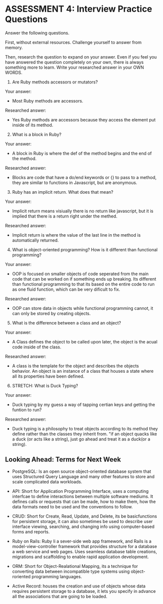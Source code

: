 # ASSESSMENT 4: Interview Practice Questions

Answer the following questions.

First, without external resources. Challenge yourself to answer from memory.

Then, research the question to expand on your answer. Even if you feel you have answered the question completely on your own, there is always something more to learn. Write your researched answer in your OWN WORDS.

1. Are Ruby methods accessors or mutators?

Your answer:

- Most Ruby methods are accessors.

Researched answer:

- Yes Ruby methods are accessors because they access the element put inside of its method.

2. What is a block in Ruby?

Your answer:

- A block in Ruby is where the def of the method begins and the end of the method.

Researched answer:

- Blocks are code that have a do/end keywords or {} to pass to a method, they are similar to functions in Javascript, but are anonymous.

3. Ruby has an implicit return. What does that mean?

Your answer:

- Implicit return means visiually there is no return like javascript, but it is implied that there is a return right under the methed.

Researched answer:

- Implicit return is where the value of the last line in the method is automatically returned.

4. What is object-oriented programming? How is it different than functional programming?

Your answer:

- OOP is focused on smaller objects of code seperated from the main code that can be worked on if something ends up breaking. Its different than functional programming to that its based on the entire code to run as one fluid function, which can be very dificult to fix.

Researched answer:

- OOP can store data in objects while functional programming cannot, it can only be stored by creating objects.

5. What is the difference between a class and an object?

Your answer:

- A Class defines the object to be called upon later, the object is the acual code inside of the class.

Researched answer:

- A class is the template for the object and describes the objects behavior. An object is an instance of a class that houses a state where all its properties have been defined.

6. STRETCH: What is Duck Typing?

Your answer:

- Duck typing by my guess a way of tapping certian keys and getting the funtion to run?

Researched answer:

- Duck typing is a philosophy to treat objects according to its method they define rather than the classes they inherit from. "if an object quacks like a duck (or acts like a string), just go ahead and treat it as a duck(or a string).

## Looking Ahead: Terms for Next Week

- PostgreSQL: Is an open source object-oriented database system that uses Structured Query Language and many other features to store and scale complicated data workloads.

- API: Short for Application Programming Interface, uses a computing interfcae to define interactions between multiple software mediums. It defines calls or requests that can be made, how to make them, how the data formats need to be used and the conventions to follow.

- CRUD: Short for Create, Read, Update, and Delete, its be basicfunctions for persistent storage, it can also sometimes be used to describe user interface viewing, searching, and changing info using computer-based forms and reports.

- Ruby on Rails: Ruby Ii a sever-side web app framework, and Rails is a model-view-controller framework that provides structure for a database a web service and web pages. Uses seamless database table creations, migrations and scaffolding to enable rapid application development.

- ORM: Short for Object-Realational Mapping, its a technique for converting data between incompatible type systems using object-roriented programming languages.

- Active Record: houses the creation and use of objects whose data requires persistent storage to a database, it lets you specify in advance all the associations that are going to be loaded.
